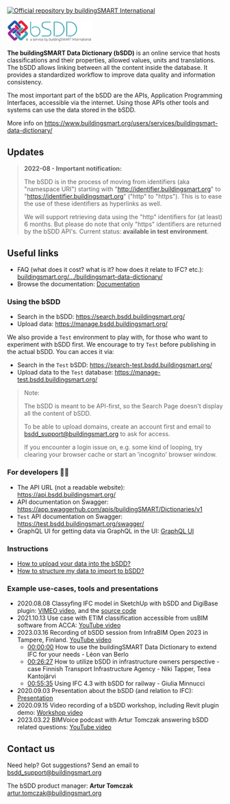 [![Official repository by buildingSMART International](https://img.shields.io/badge/buildingSMART-Official%20Repository-orange.svg)](https://www.buildingsmart.org/)

<img src="Documentation/graphics/bSDD_logo.png"
     alt="bSDD logo"
     style="width: 200px" />

**The buildingSMART Data Dictionary (bSDD)** is an online service that hosts classifications and their properties, allowed values, units and translations. The bSDD allows linking between all the content inside the database. It provides a standardized workflow to improve data quality and information consistency.

The most important part of the bSDD are the APIs, Application Programming Interfaces, accessible via the internet. Using those APIs other tools and systems can use the data stored in the bSDD.

More info on https://www.buildingsmart.org/users/services/buildingsmart-data-dictionary/

## Updates

> **2022-08 - Important notification:**
> 
> The bSDD is in the process of moving from identifiers (aka "namespace URI") starting with "http://identifier.buildingsmart.org" to "https://identifier.buildingsmart.org" ("http" to "https"). This is to ease the use of these identifiers as hyperlinks as well.
> 
> We will support retrieving data using the "http" identifiers for (at least) 6 months. But please do note that only "https" identifiers are returned by the bSDD API's. 
> Current status: **available in test environment**.

## Useful links

* FAQ (what does it cost? what is it? how does it relate to IFC? etc.): [buildingsmart.org/.../buildingsmart-data-dictionary/](https://www.buildingsmart.org/users/services/buildingsmart-data-dictionary/)
* Browse the documentation: [Documentation](Documentation)

### Using the bSDD

* Search in the bSDD: https://search.bsdd.buildingsmart.org/
* Upload data: https://manage.bsdd.buildingsmart.org/ 

We also provide a `Test` environment to play with, for those who want to experiment with bSDD first. We encourage to try `Test` before publishing in the actual bSDD. You can acces it via:  

* Search in the `Test` bSDD: https://search-test.bsdd.buildingsmart.org/
* Upload data to the `Test` database: https://manage-test.bsdd.buildingsmart.org/

> Note: 
> 
> The bSDD is meant to be API-first, so the Search Page doesn't display all the content of bSDD.
> 
> To be able to upload domains, create an account first and email to <bsdd_support@buildingsmart.org> to ask for access.
> 
> If you encounter a login issue on, e.g. some kind of looping, try clearing your browser cache or start an 'incognito' browser window.


### For developers 👩‍💻
* The API URL (not a readable website): https://api.bsdd.buildingsmart.org/ 
* API documentation on Swagger: https://app.swaggerhub.com/apis/buildingSMART/Dictionaries/v1
* `Test` API documentation on Swagger: https://test.bsdd.buildingsmart.org/swagger/
* GraphQL UI for getting data via GraphQL in the UI: [GraphQL UI](https://test.bsdd.buildingsmart.org/graphiql)

### Instructions

* [How to upload your data into the bSDD?](/Documentation/bSDD%20import%20tutorial.md)
* [How to structure my data to import to bSDD?](/Documentation/bSDD%20JSON%20import%20model.md)

### Example use-cases, tools and presentations
* 2020.08.08 Classyfing IFC model in SketchUp with bSDD and DigiBase plugin: [VIMEO video](https://vimeo.com/446417661/ff8b6605d3), and the [source code](https://github.com/DigiBase-VolkerWessels/SketchUp-bsDD-plugin)
* 2021.10.13 Use case with ETIM classification accessible from usBIM software from ACCA: [YouTube video](https://www.youtube.com/watch?v=KTzJRJkisKk&ab_channel=ETIMInternational)
* 2023.03.16 Recording of bSDD session from InfraBIM Open 2023 in Tampere, Finland. [YouTube video](https://www.youtube.com/watch?v=gie0ryGD3NQ)
     * [00:00:00](https://www.youtube.com/watch?v=gie0ryGD3NQ&t=0s) How to use the buildingSMART Data Dictionary to extend IFC for your needs - Léon van Berlo
     * [00:26:27](https://www.youtube.com/watch?v=gie0ryGD3NQ&t=1587s) How to utilize bSDD in infrastructure owners perspective - case Finnish Transport Infrastructure Agency - Niki Tapper, Teea Kantojärvi
     * [00:55:35](https://www.youtube.com/watch?v=gie0ryGD3NQ&t=3335s) Using IFC 4.3 with bSDD for railway - Giulia Minnucci
* 2020.09.03 Presentation about the bSDD (and relation to IFC): [Presentation](https://www.slideshare.net/berlotti/20200903-the-2020-buildingsmart-data-dictionary-prototype-bsdd)
* 2020.09.15 Video recording of a bSDD workshop, including Revit plugin demo: [Workshop video](https://app.box.com/s/lndnjrbx80n87eg1eq1zhhbqoz8hfmyz/file/720558204462 (start at 1.44.00))
* 2023.03.22 BIMVoice podcast with Artur Tomczak answering bSDD related questions: [YouTube video](https://www.youtube.com/watch?v=VMgaTZhFmjE)

## Contact us

Need help? Got suggestions? Send an email to <bsdd_support@buildingsmart.org>

The bSDD product manager: **Artur Tomczak** <artur.tomczak@buildingsmart.org>


